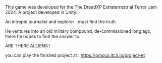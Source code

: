 This game was developed for the The DreadXP Extraterrestrial Terror Jam 2024.
A project developed in Unity. 

An intrepid journalist and explorer , must find the truth. 

He ventures into an old military compound,  de-commissioned long ago, there he hopes to find the answer to. 

ARE THERE ALLIENS ! 


you can play the finished project at : https://pmoco.itch.io/project-et
